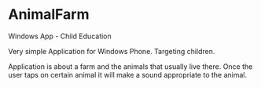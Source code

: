 # AnimalFarm
Windows App - Child Education 


Very simple Application for Windows Phone.
Targeting children.

Application is about a farm and the animals that usually live there.
Once the user taps on certain animal it will make a sound appropriate to the animal.
